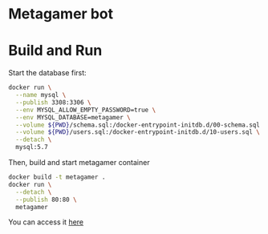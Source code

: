 Metagamer bot
=============

Build and Run
=============

Start the database first:

```sh
docker run \
  --name mysql \
  --publish 3308:3306 \
  --env MYSQL_ALLOW_EMPTY_PASSWORD=true \
  --env MYSQL_DATABASE=metagamer \
  --volume ${PWD}/schema.sql:/docker-entrypoint-initdb.d/00-schema.sql \
  --volume ${PWD}/users.sql:/docker-entrypoint-initdb.d/10-users.sql \
  --detach \
  mysql:5.7
```

Then, build and start metagamer container

```sh
docker build -t metagamer .
docker run \
  --detach \
  --publish 80:80 \
  metagamer
```

You can access it [here](http://localhost:80)

